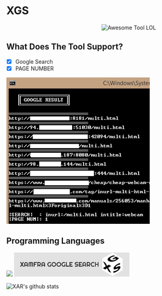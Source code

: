 # XGS
<img src = 'https://github.com/XZRFMA/XGS/blob/main/IMG/XGSB.png' width=255 alt = 'Awesome Tool LOL' align='right'/><br>
## What Does The Tool Support?
- [X] Google Search
- [X] PAGE NUMBER

![image](IMG/example.png)

## Programming Languages
<img src = 'https://github.com/MarikIshtar007/MarikIshtar007/blob/master/images/python2.png' height='30'/>
<img src="IMG/XGSBA.png" width=60% align='cemter'>

![XAR's github stats](https://github-readme-stats.vercel.app/api?username=XAMFRA&show_icons=true&hide=[%22issues%22])
